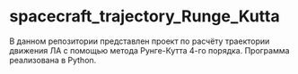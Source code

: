 # spacecraft_trajectory_Runge_Kutta
В данном репозитории представлен проект по расчёту траектории движения ЛА c помощью метода Рунге-Кутта 4-го порядка. Программа реализована в Python.
